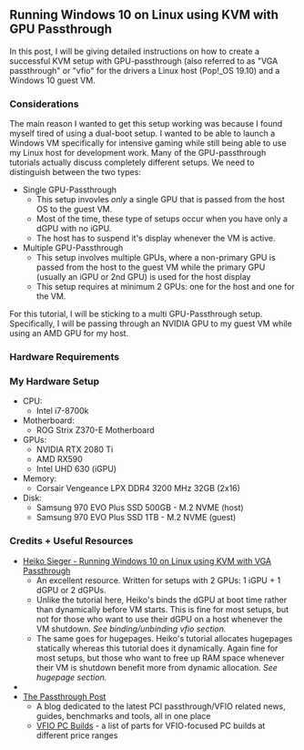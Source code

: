 ## Running Windows 10 on Linux using KVM with GPU Passthrough

In this post, I will be giving detailed instructions on how to create a successful KVM setup with GPU-passthrough (also referred to as "VGA passthrough" or "vfio" for the drivers  a Linux host (Pop!\_OS 19.10) and a Windows 10 guest VM.

### Considerations

The main reason I wanted to get this setup working was because I found myself tired of using a dual-boot setup. I wanted to be able to launch a Windows VM specifically for intensive gaming while still being able to use my Linux host for development work. Many of the GPU-passthrough tutorials actually discuss completely different setups. We need to distinguish between the two types:

- Single GPU-Passthrough
    - This setup invovles *only* a single GPU that is passed from the host OS to the guest VM.
    - Most of the time, these type of setups occur when you have only a dGPU with no iGPU.
    - The host has to suspend it's display whenever the VM is active.
- Multiple GPU-Passthrough
    - This setup involves multiple GPUs, where a non-primary GPU is passed from the host to the guest VM while the primary GPU (usually an iGPU or 2nd GPU) is used for the host display
    - This setup requires at minimum 2 GPUs: one for the host and one for the VM.

For this tutorial, I will be sticking to a multi GPU-Passthrough setup. Specifically, I will be passing through an NVIDIA GPU to my guest VM while using an AMD GPU for my host.

### Hardware Requirements

### My Hardware Setup
- CPU:
    - Intel i7-8700k
- Motherboard:
    - ROG Strix Z370-E Motherboard
- GPUs:
    - NVIDIA RTX 2080 Ti
    - AMD RX590
    - Intel UHD 630 (iGPU)
- Memory:
    - Corsair Vengeance LPX DDR4 3200 MHz 32GB (2x16)
- Disk:
    - Samsung 970 EVO Plus SSD 500GB - M.2 NVME (host)
    - Samsung 970 EVO Plus SSD 1TB - M.2 NVME (guest)

### Credits + Useful Resources

- [Heiko Sieger - Running Windows 10 on Linux using KVM with VGA Passthrough](https://heiko-sieger.info/running-windows-10-on-linux-using-kvm-with-vga-passthrough)
    - An excellent resource. Written for setups with 2 GPUs: 1 iGPU + 1 dGPU or 2 dGPUs. 
    - Unlike the tutorial here, Heiko's binds the dGPU at boot time rather than dynamically before VM starts. This is fine for most setups, but not for those who want to use their dGPU on a host whenever the VM shutdown. *See binding/unbinding vfio section.*
    - The same goes for hugepages. Heiko's tutorial allocates hugepages statically whereas this tutorial does it dynamically. Again fine for most setups, but those who want to free up RAM space whenever their VM is shutdown benefit more from dynamic allocation. *See hugepage section.*
- 
- [The Passthrough Post](https://passthroughpo.st/)
    - A blog dedicated to the latest PCI passthrough/VFIO related news, guides, benchmarks and tools, all in one place
    - [VFIO PC Builds](https://passthroughpo.st/vfio-increments/) - a list of parts for VFIO-focused PC builds at different price ranges
